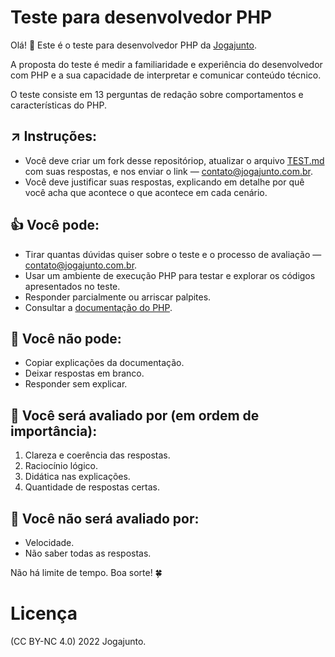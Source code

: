 # Teste para desenvolvedor PHP

Olá! 👋 Este é o teste para desenvolvedor PHP da [Jogajunto](https://jogajunto.com.br).

A proposta do teste é medir a familiaridade e experiência do desenvolvedor com PHP e a sua capacidade de interpretar e comunicar conteúdo técnico.

O teste consiste em 13 perguntas de redação sobre comportamentos e características do PHP. 

## ↗️ Instruções:

- Você deve criar um fork desse repositóriop, atualizar o arquivo [TEST.md](TEST.md) com suas respostas, e nos enviar o link — contato@jogajunto.com.br.
- Você deve justificar suas respostas, explicando em detalhe por quê você acha que acontece o que acontece em cada cenário. 

## 👍 Você pode: 

- Tirar quantas dúvidas quiser sobre o teste e o processo de avaliação — contato@jogajunto.com.br.
- Usar um ambiente de execução PHP para testar e explorar os códigos apresentados no teste.
- Responder parcialmente ou arriscar palpites.
- Consultar a [documentação do PHP](https://www.php.net/manual/pt_BR/).

## 🚫 Você não pode: 

- Copiar explicações da documentação.
- Deixar respostas em branco.
- Responder sem explicar.

## 👀 Você será avaliado por (em ordem de importância):

1. Clareza e coerência das respostas.
2. Raciocínio lógico.
3. Didática nas explicações.
4. Quantidade de respostas certas.

## 🙈 Você não será avaliado por: 

- Velocidade.
- Não saber todas as respostas.

Não há limite de tempo. Boa sorte! 🍀

# Licença

(CC BY-NC 4.0) 2022 Jogajunto.